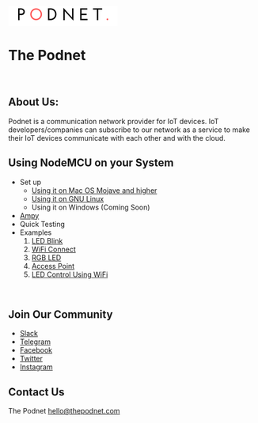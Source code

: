 ![](/static/images/Logo/Podnet_Bangalore-1.png)

# The Podnet

<br>

## About Us:

Podnet is a communication network provider for IoT devices. IoT developers/companies can subscribe to our network as a service to make their IoT devices communicate with each other and with the cloud. 

## Using NodeMCU on your System

- Set up
    - [Using it on Mac OS Mojave and higher](https://blog.thepodnet.com/set-up-micropython-on-nodemcu-on-macos-mojave-and-higher/)
    - [Using it on GNU Linux](https://blog.thepodnet.com/getting-started-with-nodemcu-esp8266-on-linux/)
    - Using it on Windows (Coming Soon)
- [Ampy](https://blog.thepodnet.com/getting-started-with-ampy/)
- Quick Testing
- Examples
     1. [LED Blink](https://github.com/ramanaditya/nodemcu_examples/tree/master/01_LED_BLINK)
     2. [WiFi Connect](https://github.com/ramanaditya/nodemcu_examples/tree/master/02_WiFi_CONNECT)
     3. [RGB LED](https://github.com/ramanaditya/nodemcu_examples/tree/master/03_RGB_LED)
     4. [Access Point](https://github.com/ramanaditya/nodemcu_examples/tree/master/04_ACCESS_POINT)
     5. [LED Control Using WiFi](https://github.com/ramanaditya/nodemcu_examples/tree/master/05_led_control_using_wifi)

<br>

## Join Our Community

- [Slack](https://join.slack.com/t/thepodnet/shared_invite/enQtNzg2ODUxNTQyOTMzLTkwNDc4MTllM2VjZGY5NzA3MmMyMzc3YjA4OTlkNzgyN2UzZDhhNjVhNDA0YjBlNjhkZGVmNDZjOGUwMDhhMTg)
- [Telegram](https://t.me/thepodnet)
- [Facebook](https://www.facebook.com/thepodnet/)
- [Twitter](https://twitter.com/thepodnet)
- [Instagram](https://www.instagram.com/thepodnet/)

## Contact Us

The Podnet
[hello@thepodnet.com](mailto:hello@thepodnet.com?Subject=Hey,)
